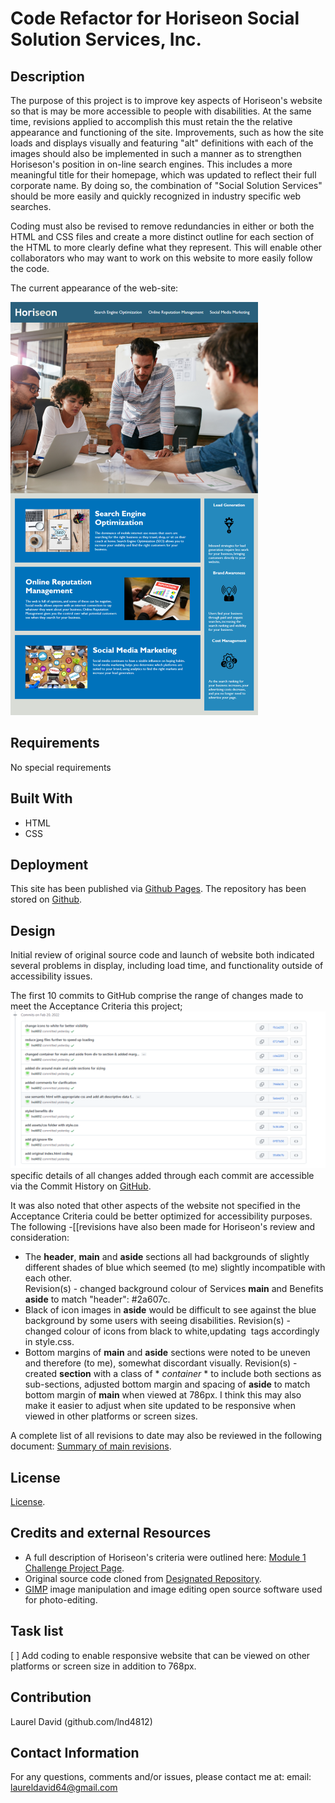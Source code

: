 # Code Refactor for Horiseon Social Solution Services, Inc.


## Description
The purpose of this project is to improve key aspects of Horiseon's website so that is may be more accessible to people with disabilities.  At the same time, revisions applied to accomplish this must retain the the relative appearance and functioning of the site.  Improvements, such as how the site loads and displays visually and featuring "alt" definitions with each of the images should also be implemented in such a manner as to strengthen Horiseson's position in on-line search engines.  This includes a more meaningful title for their homepage, which was updated to reflect their full corporate name.  By doing so, the combination of "Social Solution Services" should be more easily and quickly recognized in industry specific web searches.

Coding must also be revised to remove redundancies in either or both the HTML and CSS files and create a more distinct outline for each section of the HTML to more clearly define what they represent.  This will enable other collaborators who may want to work on this website to more easily follow the code.

The current appearance of the web-site: 

![screenshot of website as originally coded](./assets/images/homework-demo.png)


## Requirements
No special requirements 


## Built With
-   HTML
-   CSS


## Deployment
This site has been published via [Github Pages](https://lnd4812.github.io/code-refactor-challenge/).
The repository has been stored on [Github](https://github.com/lnd4812/code-refactor-challenge.git).


## Design
Initial review of original source code and launch of website both indicated several problems in display, including load time, and functionality outside of accessibility issues.

The first 10 commits  to GitHub comprise the range of changes made to meet the Acceptance Criteria this project; ![Key site design coding revisions and commits to GitHub](/assets/images/horiseon-main-design-commits-through-20-2-22.png) specific details of all changes added through each commit are accessible via the Commit History on [GitHub](https://github.com/lnd4812/code-refactor-challenge.git).

It was also noted that other aspects of the website not specified in the Acceptance Criteria could be better optimized for accessibility purposes.  The following -[[revisions have also been made for Horiseon's review and consideration:
-   The **header**, **main** and **aside** sections all had backgrounds of slightly different shades of blue which seemed (to me) slightly incompatible with each other. <br>
    Revision(s) - changed background colour of Services **main** and Benefits **aside** to match "header": #2a607c.
-   Black of icon images in **aside** would be difficult to see against the blue background by some users with seeing disabilities.
    Revision(s) - changed colour of icons from black to white,updating <img> tags accordingly in style.css.
-   Bottom margins of **main** and **aside** sections were noted to be uneven and therefore (to me), somewhat discordant visually.
    Revision(s) - created **section** with a class of * *container* * to include both sections as sub-sections, adjusted bottom margin and spacing of **aside** to match bottom margin of **main** when viewed at 786px.  I think this may also make it easier to adjust when site updated to be responsive when viewed in other platforms or screen sizes.

A complete list of all revisions to date may also be reviewed in the following document: [Summary of main revisions](./assets/Design-revisions-made).   


## License
[License](/LICENSE).


## Credits and external Resources
-   A full description of Horiseon's criteria were outlined here: [Module 1 Challenge Project Page](https://courses.bootcampspot.com/courses/1181/assignments/23346?module_item_id=458708).  
-   Original source code cloned from [Designated Repository](https://github.com/coding-boot-camp/urban-octo-telegram).  
-   [GIMP](https://www.gimp.org) image manipulation and image editing open source software used for photo-editing. 


## Task list
[ ] Add coding to enable responsive website that can be viewed on other platforms or screen size in addition to 768px.


## Contribution
Laurel David (github.com/lnd4812)


## Contact Information
For any questions, comments and/or issues, please contact me at: email: laureldavid64@gmail.com

